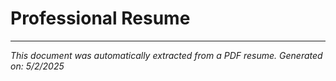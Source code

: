 # Professional Resume

---

*This document was automatically extracted from a PDF resume.*
*Generated on: 5/2/2025*
